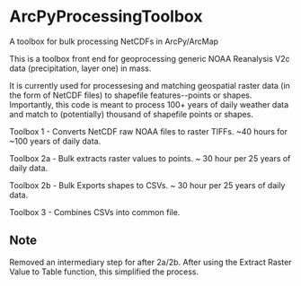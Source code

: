 # ArcPyProcessingToolbox
A toolbox for bulk processing NetCDFs in ArcPy/ArcMap

This is a toolbox front end for geoprocessing generic NOAA Reanalysis V2c data (precipitation, layer one) in mass.

It is currently used for processesing and matching geospatial raster data (in the form of NetCDF files) to shapefile features--points or shapes. Importantly, this code is meant to process 100+ years of daily weather data and match to (potentially) thousand of shapefile points or shapes.

Toolbox 1 - Converts NetCDF raw NOAA files to raster TIFFs. ~40 hours for ~100 years of daily data.

Toolbox 2a - Bulk extracts raster values to points. ~ 30 hour per 25 years of daily data.

Toolbox 2b - Bulk Exports shapes to CSVs. ~ 30 hour per 25 years of daily data.

Toolbox 3 - Combines CSVs into common file.

## Note

Removed an intermediary step for after 2a/2b. After using the Extract Raster Value to Table function, this simplified the process.
